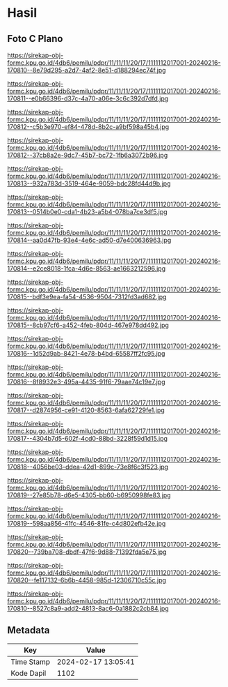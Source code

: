 # Hasil

## Foto C Plano

https://sirekap-obj-formc.kpu.go.id/4db6/pemilu/pdpr/11/11/11/20/17/1111112017001-20240216-170810--8e79d295-a2d7-4af2-8e51-d188294ec74f.jpg

https://sirekap-obj-formc.kpu.go.id/4db6/pemilu/pdpr/11/11/11/20/17/1111112017001-20240216-170811--e0b66396-d37c-4a70-a06e-3c6c392d7dfd.jpg

https://sirekap-obj-formc.kpu.go.id/4db6/pemilu/pdpr/11/11/11/20/17/1111112017001-20240216-170812--c5b3e970-ef84-478d-8b2c-a9bf598a45b4.jpg

https://sirekap-obj-formc.kpu.go.id/4db6/pemilu/pdpr/11/11/11/20/17/1111112017001-20240216-170812--37cb8a2e-9dc7-45b7-bc72-1fb6a3072b96.jpg

https://sirekap-obj-formc.kpu.go.id/4db6/pemilu/pdpr/11/11/11/20/17/1111112017001-20240216-170813--932a783d-3519-464e-9059-bdc28fd44d9b.jpg

https://sirekap-obj-formc.kpu.go.id/4db6/pemilu/pdpr/11/11/11/20/17/1111112017001-20240216-170813--0514b0e0-cda1-4b23-a5b4-078ba7ce3df5.jpg

https://sirekap-obj-formc.kpu.go.id/4db6/pemilu/pdpr/11/11/11/20/17/1111112017001-20240216-170814--aa0d47fb-93e4-4e6c-ad50-d7e400636963.jpg

https://sirekap-obj-formc.kpu.go.id/4db6/pemilu/pdpr/11/11/11/20/17/1111112017001-20240216-170814--e2ce8018-1fca-4d6e-8563-ae1663212596.jpg

https://sirekap-obj-formc.kpu.go.id/4db6/pemilu/pdpr/11/11/11/20/17/1111112017001-20240216-170815--bdf3e9ea-fa54-4536-9504-7312fd3ad682.jpg

https://sirekap-obj-formc.kpu.go.id/4db6/pemilu/pdpr/11/11/11/20/17/1111112017001-20240216-170815--8cb97cf6-a452-4feb-804d-467e978dd492.jpg

https://sirekap-obj-formc.kpu.go.id/4db6/pemilu/pdpr/11/11/11/20/17/1111112017001-20240216-170816--1d52d9ab-8421-4e78-b4bd-65587ff2fc95.jpg

https://sirekap-obj-formc.kpu.go.id/4db6/pemilu/pdpr/11/11/11/20/17/1111112017001-20240216-170816--8f8932e3-495a-4435-91f6-79aae74c19e7.jpg

https://sirekap-obj-formc.kpu.go.id/4db6/pemilu/pdpr/11/11/11/20/17/1111112017001-20240216-170817--d2874956-ce91-4120-8563-6afa62729fe1.jpg

https://sirekap-obj-formc.kpu.go.id/4db6/pemilu/pdpr/11/11/11/20/17/1111112017001-20240216-170817--4304b7d5-602f-4cd0-88bd-3228f59d1d15.jpg

https://sirekap-obj-formc.kpu.go.id/4db6/pemilu/pdpr/11/11/11/20/17/1111112017001-20240216-170818--4056be03-ddea-42d1-899c-73e8f6c3f523.jpg

https://sirekap-obj-formc.kpu.go.id/4db6/pemilu/pdpr/11/11/11/20/17/1111112017001-20240216-170819--27e85b78-d6e5-4305-bb60-b6950998fe83.jpg

https://sirekap-obj-formc.kpu.go.id/4db6/pemilu/pdpr/11/11/11/20/17/1111112017001-20240216-170819--598aa856-41fc-4546-81fe-c4d802efb42e.jpg

https://sirekap-obj-formc.kpu.go.id/4db6/pemilu/pdpr/11/11/11/20/17/1111112017001-20240216-170820--739ba708-dbdf-47f6-9d88-71392fda5e75.jpg

https://sirekap-obj-formc.kpu.go.id/4db6/pemilu/pdpr/11/11/11/20/17/1111112017001-20240216-170820--fe117132-6b6b-4458-985d-12306710c55c.jpg

https://sirekap-obj-formc.kpu.go.id/4db6/pemilu/pdpr/11/11/11/20/17/1111112017001-20240216-170810--8527c8a9-add2-4813-8ac6-0a1882c2cb84.jpg


## Metadata

| Key        | Value               |
| ---------- | ------------------- |
| Time Stamp | 2024-02-17 13:05:41 |
| Kode Dapil | 1102                |



